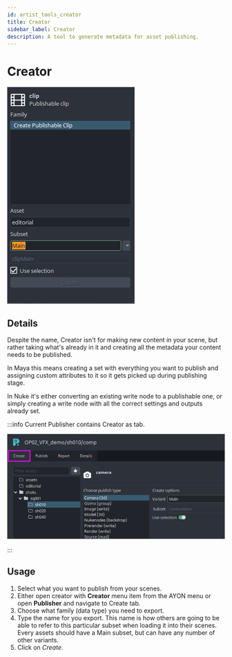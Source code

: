 ```yaml
---
id: artist_tools_creator
title: Creator
sidebar_label: Creator
description: A tool to generate metadata for asset publishing.
---
```


# Creator

![creator_tab](assets/tools/tools_creator_1.png)

## Details

Despite the name, Creator isn't for making new content in your scene, but rather taking what's already in it and creating all the metadata your content needs to be published.

In Maya this means creating a set with everything you want to publish and assigning custom attributes to it so it gets picked up during publishing stage.

In Nuke it's either converting an existing write node to a publishable one, or simply creating a write node with all the correct settings and outputs already set.

:::info
Current Publisher contains Creator as tab.

![creator_tab](assets/tools/artist_tools_creator_publisher_tab.png)

:::

## Usage

1.  Select what you want to publish from your scenes.
2.  Either open creator with **Creator** menu item from the AYON menu or open **Publisher** and navigate to Create tab.
3.  Choose what family (data type) you need to export.
4.  Type the name for you export. This name is how others are going to be able to refer to this particular subset when loading it into their scenes. Every assets should have a Main subset, but can have any number of other variants.
5.  Click on *Create*.
